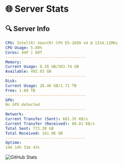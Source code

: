 # 🌐 Server Stats
## 🔍 Server Info
```yaml
CPU: Intel(R) Xeon(R) CPU E5-2699 v4 @ 1334.11MHz
CPU Usage: 5.80%
Cores: 44P | 88T
-----------------------------------
Memory:
Current Usage: 8.26 GB/503.74 GB
Available: 492.03 GB
-----------------------------------
Disk:
Current Usage: 28.46 GB/1.71 TB
Free: 1.60 TB
-----------------------------------
GPU:
No GPU detected
-----------------------------------
Network:
Current Transfer (Sent): 681.35 KB/s
Current Transfer (Received): 80.81 KB/s
Total Sent: 772.38 GB
Total Received: 161.96 GB
-----------------------------------
Uptime:
14d 14h 31m 43s
```
![GitHub Stats](https://img.shields.io/badge/Updated-2025-05-04_07:40:31-blue)